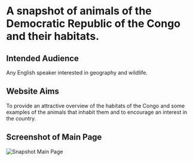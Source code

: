 # A snapshot of animals of the Democratic Republic of the Congo and their habitats.

## Intended Audience
Any English speaker interested in geography and wildlife.

## Website Aims
To provide an attractive overview of the habitats of the Congo and some examples of the
animals that inhabit them and to encourage an interest in the country.

## Screenshot of Main Page
![Snapshot Main Page](https://github.com/RobWar-code/congo-animals/assets/images/main-page-shot.png)
